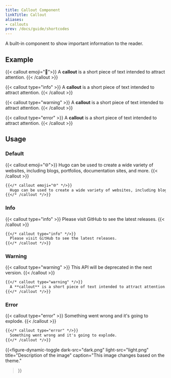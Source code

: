 ```yaml
---
title: Callout Component
linkTitle: Callout
aliases:
- callouts
prev: /docs/guide/shortcodes
---
```


A built-in component to show important information to the reader.

<!--more-->

## Example

{{< callout emoji="👾">}}
  A **callout** is a short piece of text intended to attract attention.
{{< /callout >}}

{{< callout type="info" >}}
  A **callout** is a short piece of text intended to attract attention.
{{< /callout >}}

{{< callout type="warning" >}}
  A **callout** is a short piece of text intended to attract attention.
{{< /callout >}}

{{< callout type="error" >}}
  A **callout** is a short piece of text intended to attract attention.
{{< /callout >}}

## Usage

### Default

{{< callout emoji="🌐">}}
  Hugo can be used to create a wide variety of websites, including blogs, portfolios, documentation sites, and more.
{{< /callout >}}

```markdown
{{</* callout emoji="🌐" */>}}
  Hugo can be used to create a wide variety of websites, including blogs, portfolios, documentation sites, and more.
{{</* /callout */>}}
```

### Info

{{< callout type="info" >}}
  Please visit GitHub to see the latest releases.
{{< /callout >}}

```markdown
{{</* callout type="info" */>}}
  Please visit GitHub to see the latest releases.
{{</* /callout */>}}
```

### Warning

{{< callout type="warning" >}}
  This API will be deprecated in the next version.
{{< /callout >}}

```markdown
{{</* callout type="warning" */>}}
  A **callout** is a short piece of text intended to attract attention.
{{</* /callout */>}}
```

### Error

{{< callout type="error" >}}
  Something went wrong and it's going to explode.
{{< /callout >}}

```markdown
{{</* callout type="error" */>}}
  Something went wrong and it's going to explode.
{{</* /callout */>}}
```

{{<figure-dynamic-toggle
    dark-src="dark.png"
    light-src="light.png"
    title="Description of the image"
    caption="This image changes based on the theme."
>}}
